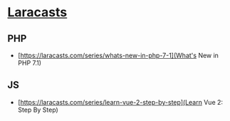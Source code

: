 # [Laracasts](https://laracasts.com)

## PHP
- [https://laracasts.com/series/whats-new-in-php-7-1](What's New in PHP 7.1)
## JS
- [https://laracasts.com/series/learn-vue-2-step-by-step](Learn Vue 2: Step By Step)
